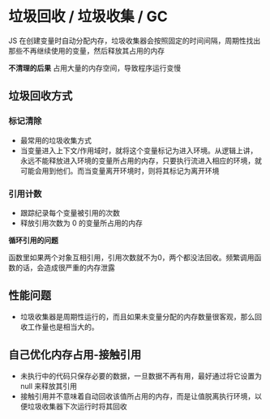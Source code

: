 # 垃圾回收 / 垃圾收集 / GC
JS 在创建变量时自动分配内存，垃圾收集器会按照固定的时间间隔，周期性找出那些不再继续使用的变量，然后释放其占用的内存

**不清理的后果**
占用大量的内存空间，导致程序运行变慢

## 垃圾回收方式
### 标记清除
- 最常用的垃圾收集方式
- 当变量进入上下文/作用域时，就将这个变量标记为进入环境。从逻辑上讲，永远不能释放进入环境的变量所占用的内存，只要执行流进入相应的环境，就可能会用到他们。而当变量离开环境时，则将其标记为离开环境

### 引用计数
- 跟踪纪录每个变量被引用的次数
- 释放引用次数为 0 的变量所占用的内存
 
**循环引用的问题**

函数里如果两个对象互相引用，引用次数就不为0，两个都没法回收。频繁调用函数的话，会造成很严重的内存泄露

## 性能问题
- 垃圾收集器是周期性运行的，而且如果未变量分配的内存数量很客观，那么回收工作量也是相当大的。

## 自己优化内存占用-接触引用
- 未执行中的代码只保存必要的数据，一旦数据不再有用，最好通过将它设置为 null 来释放其引用
- 接触引用并不意味着自动回收该值所占用的内存，而是让值脱离执行环境，以便垃圾收集器下次运行时将其回收
